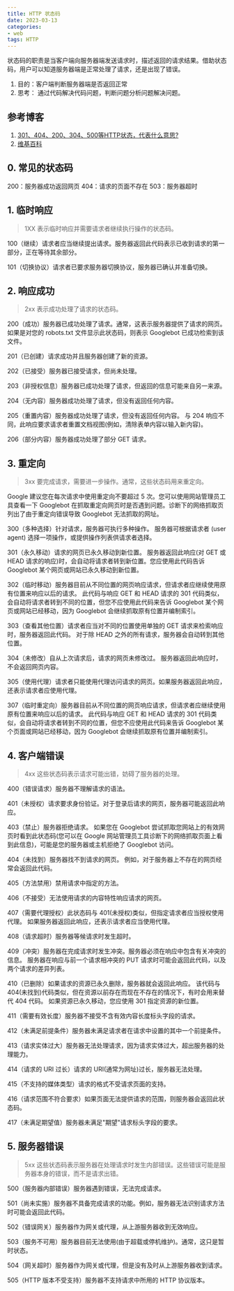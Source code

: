 ```yaml
---
title: HTTP 状态码
date: 2023-03-13
categories: 
- web
tags: HTTP
---
```


状态码的职责是当客户端向服务器端发送请求时，描述返回的请求结果。借助状态码，用户可以知道服务器端是正常处理了请求，还是出现了错误。
1.  目的：客户端判断服务器端是否返回正常
2.  思考： 通过代码解决代码问题，判断问题分析问题解决问题。

## 参考博客

1.  [301、404、200、304、500等HTTP状态，代表什么意思? ](https://blog.csdn.net/yumingxian2020/article/details/5663098)
2. [维基百科](https://zh.wikipedia.org/wiki/HTTP%E7%8A%B6%E6%80%81%E7%A0%81)

## 0. 常见的状态码

200：服务器成功返回网页
404：请求的页面不存在
503：服务器超时

## 1. 临时响应

> 1XX 表示临时响应并需要请求者继续执行操作的状态码。

100（继续）请求者应当继续提出请求。服务器返回此代码表示已收到请求的第一部分，正在等待其余部分。

101（切换协议）请求者已要求服务器切换协议，服务器已确认并准备切换。

## 2. 响应成功

> 2xx 表示成功处理了请求的状态码。

200（成功）服务器已成功处理了请求。通常，这表示服务器提供了请求的网页。
如果是对您的 robots.txt 文件显示此状态码，则表示 Googlebot 已成功检索到该文件。

201（已创建）请求成功并且服务器创建了新的资源。

202（已接受）服务器已接受请求，但尚未处理。

203（非授权信息）服务器已成功处理了请求，但返回的信息可能来自另一来源。

204（无内容）服务器成功处理了请求，但没有返回任何内容。

205（重置内容）服务器成功处理了请求，但没有返回任何内容。
与 204 响应不同，此响应要求请求者重置文档视图(例如，清除表单内容以输入新内容)。

206（部分内容）服务器成功处理了部分 GET 请求。

## 3. 重定向

> 3xx 要完成请求，需要进一步操作。通常，这些状态码用来重定向。

Google 建议您在每次请求中使用重定向不要超过 5 次。您可以使用网站管理员工具查看一下 Googlebot 在抓取重定向网页时是否遇到问题。诊断下的网络抓取页列出了由于重定向错误导致 Googlebot 无法抓取的网址。

300（多种选择）针对请求，服务器可执行多种操作。
服务器可根据请求者 (user agent) 选择一项操作，或提供操作列表供请求者选择。

301（永久移动）请求的网页已永久移动到新位置。
服务器返回此响应(对 GET 或 HEAD 请求的响应)时，会自动将请求者转到新位置。您应使用此代码告诉 Googlebot 某个网页或网站已永久移动到新位置。

302（临时移动）服务器目前从不同位置的网页响应请求，但请求者应继续使用原有位置来响应以后的请求。
此代码与响应 GET 和 HEAD 请求的 301 代码类似，会自动将请求者转到不同的位置，但您不应使用此代码来告诉 Googlebot 某个网页或网站已经移动，因为 Googlebot 会继续抓取原有位置并编制索引。

303（查看其他位置）请求者应当对不同的位置使用单独的 GET 请求来检索响应时，服务器返回此代码。
对于除 HEAD 之外的所有请求，服务器会自动转到其他位置。

304（未修改）自从上次请求后，请求的网页未修改过。
服务器返回此响应时，不会返回网页内容。

305（使用代理）请求者只能使用代理访问请求的网页。如果服务器返回此响应，还表示请求者应使用代理。

307（临时重定向）服务器目前从不同位置的网页响应请求，但请求者应继续使用原有位置来响应以后的请求。
此代码与响应 GET 和 HEAD 请求的 301 代码类似，会自动将请求者转到不同的位置，但您不应使用此代码来告诉 Googlebot 某个页面或网站已经移动，因为 Googlebot 会继续抓取原有位置并编制索引。

## 4. 客户端错误

> 4xx 这些状态码表示请求可能出错，妨碍了服务器的处理。

400（错误请求）服务器不理解请求的语法。

401（未授权）请求要求身份验证。对于登录后请求的网页，服务器可能返回此响应。

403（禁止）服务器拒绝请求。
如果您在 Googlebot 尝试抓取您网站上的有效网页时看到此状态码(您可以在 Google 网站管理员工具诊断下的网络抓取页面上看到此信息)，可能是您的服务器或主机拒绝了 Googlebot 访问。

404（未找到）服务器找不到请求的网页。
例如，对于服务器上不存在的网页经常会返回此代码。

405（方法禁用）禁用请求中指定的方法。

406（不接受）无法使用请求的内容特性响应请求的网页。

407（需要代理授权）此状态码与 401(未授权)类似，但指定请求者应当授权使用代理。
如果服务器返回此响应，还表示请求者应当使用代理。

408（请求超时）服务器等候请求时发生超时。

409（冲突）服务器在完成请求时发生冲突。服务器必须在响应中包含有关冲突的信息。
服务器在响应与前一个请求相冲突的 PUT 请求时可能会返回此代码，以及两个请求的差异列表。

410（已删除）如果请求的资源已永久删除，服务器就会返回此响应。
该代码与 404(未找到)代码类似，但在资源以前存在而现在不存在的情况下，有时会用来替代 404 代码。
如果资源已永久移动，您应使用 301 指定资源的新位置。

411（需要有效长度）服务器不接受不含有效内容长度标头字段的请求。

412（未满足前提条件）服务器未满足请求者在请求中设置的其中一个前提条件。

413（请求实体过大）服务器无法处理请求，因为请求实体过大，超出服务器的处理能力。

414（请求的 URI 过长）请求的 URI(通常为网址)过长，服务器无法处理。

415（不支持的媒体类型）请求的格式不受请求页面的支持。

416（请求范围不符合要求）如果页面无法提供请求的范围，则服务器会返回此状态码。

417（未满足期望值）服务器未满足"期望"请求标头字段的要求。

## 5. 服务器错误

> 5xx 这些状态码表示服务器在处理请求时发生内部错误。这些错误可能是服务器本身的错误，而不是请求出错。

500（服务器内部错误）服务器遇到错误，无法完成请求。

501（尚未实施）服务器不具备完成请求的功能。例如，服务器无法识别请求方法时可能会返回此代码。

502（错误网关）服务器作为网关或代理，从上游服务器收到无效响应。

503（服务不可用）服务器目前无法使用(由于超载或停机维护)。通常，这只是暂时状态。

504（网关超时）服务器作为网关或代理，但是没有及时从上游服务器收到请求。

505（HTTP 版本不受支持）服务器不支持请求中所用的 HTTP 协议版本。